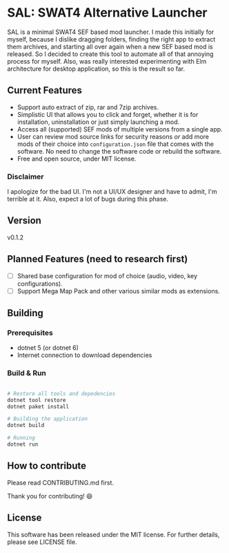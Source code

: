 # SAL: SWAT4 Alternative Launcher

SAL is a minimal SWAT4 SEF based mod launcher. I made this initially for myself,
because I dislike dragging folders, finding the right app to extract them archives,
and starting all over again when a new SEF based mod is released. So I decided
to create this tool to automate all of that annoying process for myself. Also,
was really interested experimenting with Elm architecture for desktop application,
so this is the result so far.

## Current Features

- Support auto extract of zip, rar and 7zip archives.
- Simplistic UI that allows you to click and forget, whether it is for
installation, uninstallation or just simply launching a mod.
- Access all (supported) SEF mods of multiple versions from a single app.
- User can review mod source links for security reasons *or*
add more mods of their choice into `configuration.json` file that comes with 
the software. No need to change the software code or rebuild the software.
- Free and open source, under MIT license.

### Disclaimer

I apologize for the bad UI. I'm not a UI/UX designer and have to admit,
I'm terrible at it. Also, expect a lot of bugs during this phase.

## Version

v0.1.2

## Planned Features (need to research first)

- [ ] Shared base configuration for mod of choice (audio, video, key configurations).
- [ ] Support Mega Map Pack and other various similar mods as extensions.

## Building

### Prerequisites

- dotnet 5 (or dotnet 6)
- Internet connection to download dependencies

### Build & Run

```sh

# Restore all tools and depedencies
dotnet tool restore
dotnet paket install

# Building the application
dotnet build

# Running
dotnet run
```

## How to contribute
Please read CONTRIBUTING.md first.

Thank you for contributing! :smile:


## License

This software has been released under the MIT license. For further details,
please see LICENSE file.
